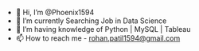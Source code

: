 - 👋 Hi, I’m @Phoenix1594
- 👀 I’m currently Searching Job in Data Science
- 🌱 I’m having knowledge of Python | MySQL | Tableau
- 📫 How to reach me - rohan.patil1594@gmail.com

<!---
Phoenix1594/Phoenix1594 is a ✨ special ✨ repository because its `README.md` (this file) appears on your GitHub profile.
You can click the Preview link to take a look at your changes.
--->
